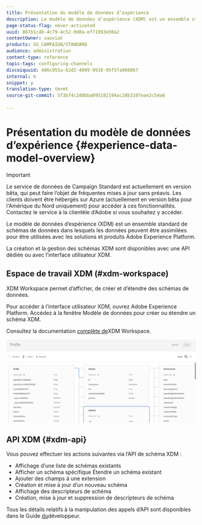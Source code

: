 ```yaml
---
title: Présentation du modèle de données d’expérience
description: Le modèle de données d’expérience (XDM) est un ensemble standard de schémas de données dans lesquels les données peuvent être assimilées pour être utilisées avec les solutions et produits Adobe Experience Platform.
page-status-flag: never-activated
uuid: 867b1c4b-4c79-4c52-9d0a-ef71993e50a2
contentOwner: sauviat
products: SG_CAMPAIGN/STANDARD
audience: administration
content-type: reference
topic-tags: configuring-channels
discoiquuid: 406c955a-b2d2-4099-9918-95f5fa966067
internal: n
snippet: y
translation-type: tm+mt
source-git-commit: 5f3bf4c2d0bba095182194ac28b3107eae2c54a6

---
```



# Présentation du modèle de données d’expérience {#experience-data-model-overview}

>[!IMPORTANT]
>
>Le service de données de Campaign Standard est actuellement en version bêta, qui peut faire l’objet de fréquentes mises à jour sans préavis. Les clients doivent être hébergés sur Azure (actuellement en version bêta pour l&#39;Amérique du Nord uniquement) pour accéder à ces fonctionnalités. Contactez le service à la clientèle d’Adobe si vous souhaitez y accéder.

Le modèle de données d’expérience (XDM) est un ensemble standard de schémas de données dans lesquels les données peuvent être assimilées pour être utilisées avec les solutions et produits Adobe Experience Platform.

La création et la gestion des schémas XDM sont disponibles avec une API dédiée ou avec l’interface utilisateur XDM.

## Espace de travail XDM (#xdm-workspace)

XDM Workspace permet d’afficher, de créer et d’étendre des schémas de données.

Pour accéder à l’interface utilisateur XDM, ouvrez Adobe Experience Platform. Accédez à la fenêtre Modèle de données pour créer ou étendre un schéma XDM.

Consultez la documentation [complète de](https://www.adobe.io/apis/experienceplatform/home/xdm/xdmservices.html#!api-specification/markdown/narrative/technical_overview/schema_registry/xdm_system/xdm_system_in_experience_platform.md)XDM Workspace.

![](assets/aep_xdmworkspace.png)

## API XDM {#xdm-api}

Vous pouvez effectuer les actions suivantes via l’API de schéma XDM :

* Affichage d’une liste de schémas existants
* Afficher un schéma spécifique Étendre un schéma existant
* Ajouter des champs à une extension
* Création et mise à jour d’un nouveau schéma
* Affichage des descripteurs de schéma
* Création, mise à jour et suppression de descripteurs de schéma

Tous les détails relatifs à la manipulation des appels d’API sont disponibles dans le Guide [du](https://www.adobe.io/apis/experienceplatform/home/xdm/xdmservices.html#!api-specification/markdown/narrative/technical_overview/schema_registry/schema_registry_developer_guide.md)développeur.
